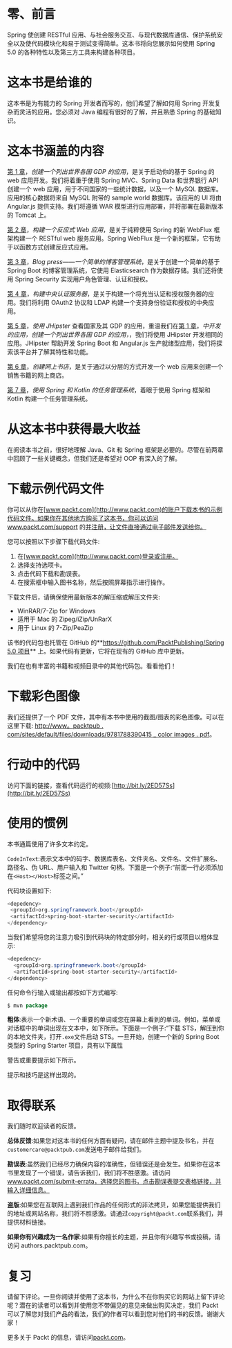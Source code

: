 # 零、前言

Spring 使创建 RESTful 应用、与社会服务交互、与现代数据库通信、保护系统安全以及使代码模块化和易于测试变得简单。这本书将向您展示如何使用 Spring 5.0 的各种特性以及第三方工具来构建各种项目。

# 这本书是给谁的

这本书是为有能力的 Spring 开发者而写的，他们希望了解如何用 Spring 开发复杂而灵活的应用。您必须对 Java 编程有很好的了解，并且熟悉 Spring 的基础知识。

# 这本书涵盖的内容

[第 1 章](87add83e-e65b-4b58-9ef1-113ad157a51a.xhtml)，*创建一个列出世界各国 GDP 的应用*，是关于启动你的基于 Spring 的 web 应用开发。我们将着重于使用 Spring MVC、Spring Data 和世界银行 API 创建一个 web 应用，用于不同国家的一些统计数据，以及一个 MySQL 数据库。应用的核心数据将来自 MySQL 附带的 sample world 数据库。该应用的 UI 将由 Angular.js 提供支持。我们将遵循 WAR 模型进行应用部署，并将部署在最新版本的 Tomcat 上。

[第 2 章](64385ee5-943c-4d39-a452-a2a743936fdd.xhtml)，*构建一个反应式 Web 应用*，是关于纯粹使用 Spring 的新 WebFlux 框架构建一个 RESTful web 服务应用。Spring WebFlux 是一个新的框架，它有助于以函数方式创建反应式应用。

[第 3 章](e32452e8-07bb-4815-96d6-b0db0a6009ba.xhtml)，*Blog press——一个简单的博客管理系统*，是关于创建一个简单的基于 Spring Boot 的博客管理系统，它使用 Elasticsearch 作为数据存储。我们还将使用 Spring Security 实现用户角色管理、认证和授权。

[第 4 章](e36170b7-dbc6-4a4c-b7ba-e4830cd71efd.xhtml)，*构建中央认证服务器*，是关于构建一个将充当认证和授权服务器的应用。我们将利用 OAuth2 协议和 LDAP 构建一个支持身份验证和授权的中央应用。

[第 5 章](2473f10c-1a4e-4356-a3ec-fdf4a3d7683c.xhtml)，*使用 JHipster* 查看国家及其 GDP 的应用，重温我们在[第 1 章](87add83e-e65b-4b58-9ef1-113ad157a51a.xhtml)，*中开发的应用，创建一个列出世界各国 GDP 的应用，*，我们将使用 JHipster 开发相同的应用。JHipster 帮助开发 Spring Boot 和 Angular.js 生产就绪型应用，我们将探索该平台并了解其特性和功能。

[第 6 章](040a6977-5f6d-4866-ba38-ff33f8040ce0.xhtml)，*创建网上书店*，是关于通过以分层的方式开发一个 web 应用来创建一个销售书籍的网上商店。

[第 7 章](0ae6a97e-710f-42c9-9aa3-74c554c3da08.xhtml)，*使用 Spring 和 Kotlin 的任务管理系统*，着眼于使用 Spring 框架和 Kotlin 构建一个任务管理系统。

# 从这本书中获得最大收益

在阅读本书之前，很好地理解 Java、Git 和 Spring 框架是必要的。尽管在前两章中回顾了一些关键概念，但我们还是希望对 OOP 有深入的了解。

# 下载示例代码文件

你可以从你在[www.packt.com](http://www.packt.com)的账户下载本书的示例代码文件。如果你在其他地方购买了这本书，你可以访问 www.packt.com/support 的[并注册，让文件直接通过电子邮件发送给你。](http://www.packt.com/support)

您可以按照以下步骤下载代码文件:

1.  在[www.packt.com](http://www.packt.com)登录或注册。
2.  选择支持选项卡。
3.  点击代码下载和勘误表。
4.  在搜索框中输入图书名称，然后按照屏幕指示进行操作。

下载文件后，请确保使用最新版本的解压缩或解压文件夹:

*   WinRAR/7-Zip for Windows
*   适用于 Mac 的 Zipeg/iZip/UnRarX
*   用于 Linux 的 7-Zip/PeaZip

该书的代码包也托管在 GitHub 的**[https://github.com/PacktPublishing/Spring 5.0 项目](https://github.com/PacktPublishing/Spring-5.0-Projects)** 上。如果代码有更新，它将在现有的 GitHub 库中更新。

我们在也有丰富的书籍和视频目录中的其他代码包。看看他们！

# 下载彩色图像

我们还提供了一个 PDF 文件，其中有本书中使用的截图/图表的彩色图像。可以在这里下载: [http://www。](https://www.packtpub.com/sites/default/files/downloads/9781788390415_ColorImages.pdf)[packtpub . com/sites/default/files/downloads/9781788390415 _ color images . pdf](https://www.packtpub.com/sites/default/files/downloads/9781788390415_ColorImages.pdf)。

# 行动中的代码

访问下面的链接，查看代码运行的视频:[http://bit.ly/2ED57Ss](http://bit.ly/2ED57Ss)

# 使用的惯例

本书通篇使用了许多文本约定。

`CodeInText`:表示文本中的码字、数据库表名、文件夹名、文件名、文件扩展名、路径名、伪 URL、用户输入和 Twitter 句柄。下面是一个例子:“前面一行必须添加在`<Host></Host>`标签之间。”

代码块设置如下:

```java
<depedency>
 <groupId>org.springframework.boot</groupId>
 <artifactId>spring-boot-starter-security</artifactId>
</dependency>
```

当我们希望将您的注意力吸引到代码块的特定部分时，相关的行或项目以粗体显示:

```java
<depedency>
  <groupId>org.springframework.boot</groupId>
  <artifactId>spring-boot-starter-security</artifactId>
</dependency>
```

任何命令行输入或输出都按如下方式编写:

```java
$ mvn package 
```

**粗体**:表示一个新术语、一个重要的单词或您在屏幕上看到的单词。例如，菜单或对话框中的单词出现在文本中，如下所示。下面是一个例子:“下载 STS，解压到你的本地文件夹，打开`.exe`文件启动 STS。一旦开始，创建一个新的 Spring Boot 类型的 Spring Starter 项目，具有以下属性

警告或重要提示如下所示。

提示和技巧是这样出现的。

# 取得联系

我们随时欢迎读者的反馈。

**总体反馈**:如果您对这本书的任何方面有疑问，请在邮件主题中提及书名，并在`customercare@packtpub.com`发送电子邮件给我们。

**勘误表**:虽然我们已经尽力确保内容的准确性，但错误还是会发生。如果你在这本书里发现了一个错误，请告诉我们，我们将不胜感激。请访问 www.packt.com/submit-errata，选择您的图书，点击勘误表提交表格链接，并输入详细信息。

**盗版**:如果您在互联网上遇到我们作品的任何形式的非法拷贝，如果您能提供我们的地址或网站名称，我们将不胜感激。请通过`copyright@packt.com`联系我们，并提供材料链接。

**如果你有兴趣成为一名作家**:如果有你擅长的主题，并且你有兴趣写书或投稿，请访问 authors.packtpub.com。

# 复习

请留下评论。一旦你阅读并使用了这本书，为什么不在你购买它的网站上留下评论呢？潜在的读者可以看到并使用您不带偏见的意见来做出购买决定，我们 Packt 可以了解您对我们产品的看法，我们的作者可以看到您对他们的书的反馈。谢谢大家！

更多关于 Packt 的信息，请访问[packt.com](http://www.packt.com/)。
